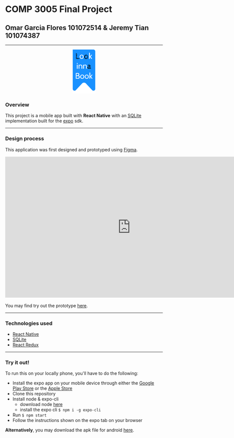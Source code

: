 # COMP 3005 Final Project 
## Omar Garcia Flores 101072514 & Jeremy Tian 101074387

---

<p align="center">
  <img src="./assets/img/main-logo.png" height="140" title="hover text">
</p>

### Overview

This project is a mobile app built with **React Native** with an [SQLite](https://github.com/andpor/react-native-sqlite-storage) implementation built for the [expo](https://docs.expo.io/versions/latest/sdk/sqlite/) sdk. 

---

### Design process 

This application was first designed and prototyped using [Figma](https://figma.com). 

<iframe style="border: none;" width="800" height="450" src="https://www.figma.com/embed?embed_host=share&url=https%3A%2F%2Fwww.figma.com%2Ffile%2FVA3LQFYdFW0mpyqoXBKwQ3%2FLook-Inna-Book%3Fnode-id%3D0%253A1" allowfullscreen>
</iframe>

You may find try out the prototype [here](https://www.figma.com/proto/VA3LQFYdFW0mpyqoXBKwQ3/Look-Inna-Book?node-id=18%3A2&viewport=498%2C395%2C0.2058638036251068&scaling=min-zoom).

---

### Technologies used

- [React Native](https://reactnative.dev/)
- [SQLite](https://docs.expo.io/versions/latest/sdk/sqlite/)
- [React Redux](https://redux.js.org/)

---

### Try it out! 

To run this on your locally phone, you'll have to do the following: 

- Install the expo app on your mobile device through either the [Google Play Store](https://play.google.com/store/apps/details?id=host.exp.exponent&hl=en_CA) or the [Apple Store](https://apps.apple.com/us/app/expo-client/id982107779)
- Clone this repository
- Install node & expo-cli 
  - download node [here](https://nodejs.org/en/download/)
  - install the expo cli `$ npm i -g expo-cli`
- Run `$ npm start`
- Follow the instructions shown on the expo tab on your browser

**Alternatively**, you may download the apk file for android [here](https://omarflores.dev/3005project.apk).
